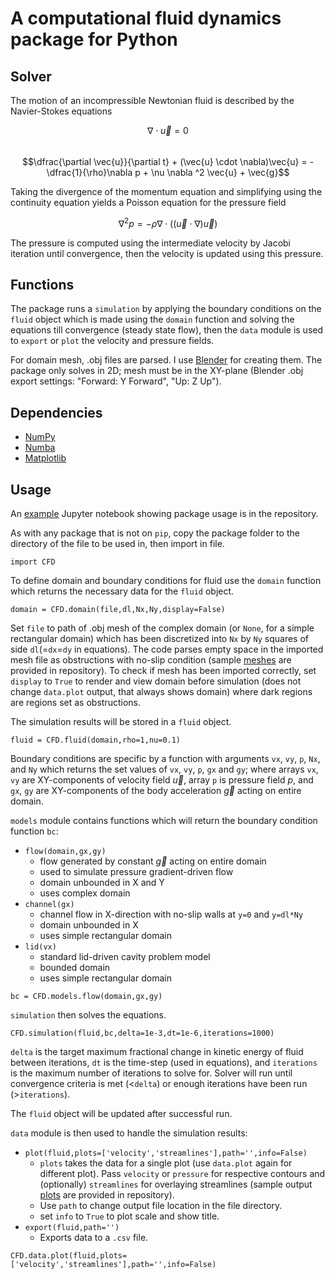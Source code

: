 # A computational fluid dynamics package for Python

## Solver

The motion of an incompressible Newtonian fluid is described by the Navier-Stokes equations

$$\nabla \cdot \vec{u} = 0$$  
$$\dfrac{\partial \vec{u}}{\partial t} + (\vec{u} \cdot \nabla)\vec{u} = -\dfrac{1}{\rho}\nabla p + \nu \nabla ^2 \vec{u} + \vec{g}$$  

Taking the divergence of the momentum equation and simplifying using the continuity equation yields a Poisson equation for the pressure field

$$\nabla ^2 p = -\rho \nabla \cdot ( ( \vec{u} \cdot \nabla ) \vec{u} )$$  

The pressure is computed using the intermediate velocity by Jacobi iteration until convergence, then the velocity is updated using this pressure.

## Functions

The package runs a `simulation` by applying the boundary conditions on the `fluid` object which is made using the `domain` function and solving the equations till convergence (steady state flow), then the `data` module is used to `export` or `plot` the velocity and pressure fields.

For domain mesh, .obj files are parsed. I use [Blender](https://www.blender.org/) for creating them. The package only solves in 2D; mesh must be in the XY-plane (Blender .obj export settings: "Forward: Y Forward", "Up: Z Up").  

## Dependencies

- [NumPy](https://numpy.org/)
- [Numba](http://numba.pydata.org/)
- [Matplotlib](https://matplotlib.org/)

## Usage

An [example](https://github.com/the-real-dorado/CFD/blob/main/CFD_example.ipynb) Jupyter notebook showing package usage is in the repository.  

As with any package that is not on `pip`, copy the package folder to the directory of the file to be used in, then import in file.

```python:
import CFD
```

To define domain and boundary conditions for fluid use the `domain` function which returns the necessary data for the `fluid` object.

```python:
domain = CFD.domain(file,dl,Nx,Ny,display=False)
```

Set `file` to path of .obj mesh of the complex domain (or `None`, for a simple rectangular domain) which has been discretized into `Nx` by `Ny` squares of side `dl`(=`dx`=`dy` in equations). The code parses empty space in the imported mesh file as obstructions with no-slip condition (sample [meshes](https://github.com/the-real-dorado/CFD/tree/main/meshes) are provided in repository). To check if mesh has been imported correctly, set `display` to `True` to render and view domain before simulation (does not change `data.plot` output, that always shows domain) where dark regions are regions set as obstructions.

The simulation results will be stored in a `fluid` object.

```python:
fluid = CFD.fluid(domain,rho=1,nu=0.1)
```

Boundary conditions are specific by a function with arguments `vx`, `vy`, `p`, `Nx`, and `Ny` which returns the set values of `vx`, `vy`, `p`, `gx` and `gy`; where arrays `vx`, `vy` are XY-components of velocity field $\vec{u}$, array `p` is pressure field $p$, and `gx`, `gy` are XY-components of the body acceleration $\vec{g}$ acting on entire domain.  

`models` module contains functions which will return the boundary condition function `bc`:

- `flow(domain,gx,gy)`
  - flow generated by constant $\vec{g}$ acting on entire domain
  - used to simulate pressure gradient-driven flow
  - domain unbounded in X and Y
  - uses complex domain
- `channel(gx)`
  - channel flow in X-direction with no-slip walls at `y=0` and `y=dl*Ny`
  - domain unbounded in X
  - uses simple rectangular domain
- `lid(vx)`
  - standard lid-driven cavity problem model
  - bounded domain
  - uses simple rectangular domain

```python:
bc = CFD.models.flow(domain,gx,gy)
```

`simulation` then solves the equations.

```python:
CFD.simulation(fluid,bc,delta=1e-3,dt=1e-6,iterations=1000)
```

`delta` is the target maximum fractional change in kinetic energy of fluid between iterations, `dt` is the time-step (used in equations), and `iterations` is the maximum number of iterations to solve for. Solver will run until convergence criteria is met (<`delta`) or enough iterations have been run (>`iterations`).

The `fluid` object will be updated after successful run.

`data` module is then used to handle the simulation results:

- `plot(fluid,plots=['velocity','streamlines'],path='',info=False)`
  - `plots` takes the data for a single plot (use `data.plot` again for different plot). Pass `velocity` or `pressure` for respective contours and (optionally) `streamlines` for overlaying streamlines (sample output [plots](https://github.com/the-real-dorado/CFD/tree/main/plots) are provided in repository).
  - Use `path` to change output file location in the file directory.
  - set `info` to `True` to plot scale and show title.
- `export(fluid,path='')`
  - Exports data to a `.csv` file.

```python:
CFD.data.plot(fluid,plots=['velocity','streamlines'],path='',info=False)
```
